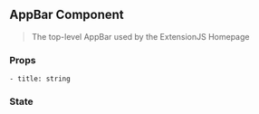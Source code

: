 ## AppBar Component

> The top-level AppBar used by the ExtensionJS Homepage 


### Props

```
- title: string
```

### State

```

```
